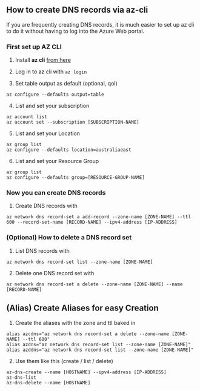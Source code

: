 ## How to create DNS records via az-cli
If you are frequently creating DNS records, it is much easier to set up az cli to do it without having to log into the Azure Web portal.

### First set up AZ CLI

1. Install **az cli** [from here](https://learn.microsoft.com/en-us/cli/azure/install-azure-cli)

2. Log in to az cli with
```az login```

3. Set table output as default (optional, qol)
```
az configure --defaults output=table
```
4. List and set your subscription
```
az account list
az account set --subscription [SUBSCRIPTION-NAME]
```

5. List and set your Location
```
az group list
az configure --defaults location=australiaeast
```

6. List and set your Resource Group
```
az group list
az configure --defaults group=[RESOURCE-GROUP-NAME]
```

### Now you can create DNS records

1. Create DNS records with
```
az network dns record-set a add-record --zone-name [ZONE-NAME] --ttl 600 --record-set-name [RECORD-NAME] --ipv4-address [IP-ADDRESS]
```

### (Optional) How to delete a DNS record set
1. List DNS records with
```
az network dns record-set list --zone-name [ZONE-NAME]
```

2. Delete one DNS record set with
```
az network dns record-set a delete --zone-name [ZONE-NAME] --name [RECORD-NAME]
```

## (Alias) Create Aliases for easy Creation
1. Create the aliases with the zone and ttl baked in
```
alias azcdns="az network dns record-set a delete --zone-name [ZONE-NAME] --ttl 600"
alias azdns="az network dns record-set list --zone-name [ZONE-NAME]"
alias azddns="az network dns record-set list --zone-name [ZONE-NAME]"
```

2. Use them like this (create / list / delete)
```
az-dns-create --name [HOSTNAME] --ipv4-address [IP-ADDRESS]
az-dns-list
az-dns-delete --name [HOSTNAME]
```
